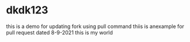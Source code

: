# dkdk123
this is a demo for updating fork using pull command
thiis is anexample for pull request dated 8-9-2021
this is my world 
